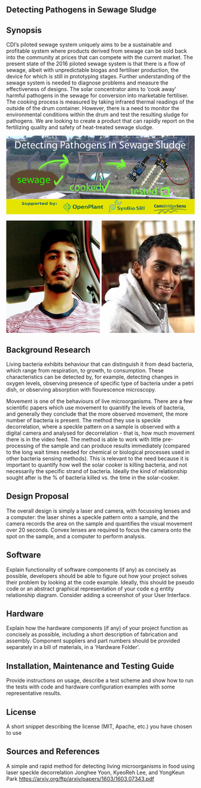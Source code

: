 ## Detecting Pathogens in Sewage Sludge

## Synopsis

CDI’s piloted sewage system uniquely aims to be a sustainable and profitable system where products derived from sewage can be sold back into the community at prices that can compete with the current market.
The present state of the 2016 piloted sewage system is that there is a flow of sewage, albeit with unpredictable biogas and fertiliser production, the device for which is still in prototyping stages. Further understanding of the sewage system is needed to diagnose problems and measure the effectiveness of designs.
The solar concentrator aims to ‘cook away’ harmful pathogens in the sewage for conversion into marketable fertiliser. The cooking process is measured by taking infrared thermal readings of the outside of the drum container. However, there is a need to monitor the environmental conditions within the drum and test the resulting sludge for pathogens.
We are looking to create a product that can rapidly report on the fertilizing quality and safety of heat-treated sewage sludge.

![Banner_image](Pictures/BrandingBanner.jpg)

![Farhaan](Pictures/farhaanheadshot.jpg)
![Samad](Pictures/samadheadshot.jpg)


## Background Research
Living bacteria exhibits behaviour that can distinguish it from dead bacteria, which range from respiration, to growth, to consumption. These characteristics can be detected by, for example, detecting changes in oxygen levels, observing presence of specific type of bacteria under a petri dish, or observing absorption with flourescence microscopy. 

Movement is one of the behaviours of live microorganisms. There are a few scientific papers which use movement to quanitify the levels of bacteria, and generally they conclude that the more observed movement, the more number of bacteria is present. The method they use is speckle decorrelation, where a speckle pattern on a sample is observed with a digital camera and analysed for decorrelation - that is, how much movement there is in the video feed. The method is able to work with little pre-processing of the sample and can produce results immediately (compared to the long wait times needed for chemical or biological processes used in other bacteria sensing methods). 
This is relevant to the need because it is important to quantify how well the solar cooker is killing bacteria, and not necessarily the specific strand of bacteria. Ideally the kind of relationship sought after is the % of bacteria killed vs. the time in the solar-cooker.

## Design Proposal
The overall design is simply a laser and camera, with focussing lenses and a computer: the laser shines a speckle pattern onto a sample, and the camera records the area on the sample and quantifies the visual movement over 20 seconds. Convex lenses are required to focus the camera onto the spot on the sample, and a computer to perform analysis.

## Software

Explain functionality of software components (if any) as concisely as possible, developers should be able to figure out how your project solves their problem by looking at the code example. Ideally, this should be pseudo code or an abstract graphical representation of your code e.g entity relationship diagram. Consider adding a screenshot of your User Interface.

## Hardware

Explain how the hardware components (if any) of your project function as concisely as possible, including a short description of fabrication and assembly. Component suppliers and part numbers should be provided separately in a bill of materials, in a 'Hardware Folder'.

## Installation, Maintenance and Testing Guide

Provide instructions on usage, describe a test scheme and show how to run the tests with code and hardware configuration examples with some representative results.

## License

A short snippet describing the license (MIT, Apache, etc.) you have chosen to use

## Sources and References

A simple and rapid method for detecting living microorganisms in food  using laser speckle decorrelation
Jonghee Yoon, KyeoReh Lee, and YongKeun Park
https://arxiv.org/ftp/arxiv/papers/1603/1603.07343.pdf
